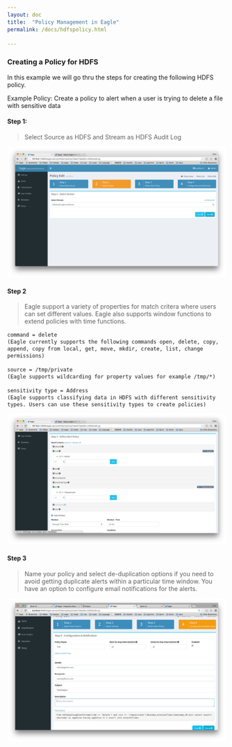 ```yaml
---
layout: doc
title:  "Policy Management in Eagle" 
permalink: /docs/hdfspolicy.html

---
```


### Creating a Policy for HDFS 
In this example we will go thru the steps for creating the following HDFS policy.

Example Policy: Create a policy to alert when a user is trying to delete a file with sensitive data

#### Step 1: 

> Select Source as HDFS and Stream as HDFS Audit Log

![HDFS Policies](/images/docs/HDFSPolicy2.png)

#### Step 2
> Eagle support a variety of properties for match critera where users can set different values. Eagle also supports window functions to extend policies with time functions.

	command = delete 
	(Eagle currently supports the following commands open, delete, copy, append, copy from local, get, move, mkdir, create, list, change permissions)
	
	source = /tmp/private 
	(Eagle supports wildcarding for property values for example /tmp/*)

	sensitivity type = Address
	(Eagle supports classifying data in HDFS with different sensitivity types. Users can use these sensitivity types to create policies)

![HDFS Policies](/images/docs/HDFSPolicy4.png)

#### Step 3

> Name your policy and select de-duplication options if you need to avoid getting duplicate alerts within a particular time window. You have an option to configure email notifications for the alerts.

![HDFS Policies](/images/docs/HDFSPolicy5.png)
